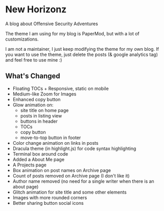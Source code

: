 # New Horizonz

A blog about Offensive Security Adventures

The theme I am using for my blog is PaperMod, but with a lot of customizations.

I am not a maintainer, I just keep modifying the theme for my own blog.
If you want to use the theme, just delete the posts (& google analytics tag) and feel free to use mine :)

## What's Changed

- Floating TOCs + Responsive, static on mobile
- Medium-like Zoom for Images
- Enhanced copy button
- Glow animation on:
    - site title on home page
    - posts in listing view
    - buttons in header
    - TOCs
    - copy button
    - move-to-top button in footer
- Color change animation on links in posts
- Dracula theme (in highlight.js) for code syntax highlighting
- Terminal box around code
- Added a About Me page
- A Projects page
- Box animation on post names on Archive page
- Count of posts removed on Archive page (I don't like it)
- Author name removed (no need for a single writer when there is an about page)
- Glitch animation for site title and some other elements
- Images with more rounded corners
- Better sharing button social icons 

